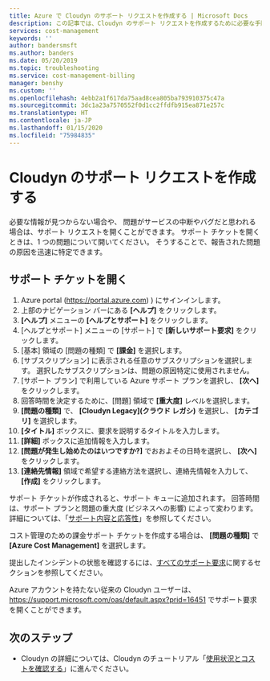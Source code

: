 ```yaml
---
title: Azure で Cloudyn のサポート リクエストを作成する | Microsoft Docs
description: この記事では、Cloudyn のサポート リクエストを作成するために必要な手順について説明します。
services: cost-management
keywords: ''
author: bandersmsft
ms.author: banders
ms.date: 05/20/2019
ms.topic: troubleshooting
ms.service: cost-management-billing
manager: benshy
ms.custom: ''
ms.openlocfilehash: 4ebb2a1f617da75aad8cea805ba793910375c47a
ms.sourcegitcommit: 3dc1a23a7570552f0d1cc2ffdfb915ea871e257c
ms.translationtype: HT
ms.contentlocale: ja-JP
ms.lasthandoff: 01/15/2020
ms.locfileid: "75984835"
---
```

# <a name="create-a-support-request-for-cloudyn"></a>Cloudyn のサポート リクエストを作成する

必要な情報が見つからない場合や、 問題がサービスの中断やバグだと思われる場合は、サポート リクエストを開くことができます。 サポート チケットを開くときは、1 つの問題について開いてください。 そうすることで、報告された問題の原因を迅速に特定できます。

## <a name="open-a-support-ticket"></a>サポート チケットを開く

1. Azure portal (https://portal.azure.com) ) にサインインします。
2. 上部のナビゲーション バーにある **[ヘルプ]** をクリックします。
3. **[ヘルプ]** メニューの **[ヘルプとサポート]** をクリックします。
4. [ヘルプとサポート] メニューの [サポート] で **[新しいサポート要求]** をクリックします。
5. [基本] 領域の [問題の種類] で **[課金]** を選択します。
6. [サブスクリプション] に表示される任意のサブスクリプションを選択します。 選択したサブスクリプションは、問題の原因特定に使用されません。
7. [サポート プラン] で利用している Azure サポート プランを選択し、 **[次へ]** をクリックします。  
8. 回答時間を決定するために、[問題] 領域で **[重大度]** レベルを選択します。
9. **[問題の種類]** で、 **[Cloudyn Legacy]\(クラウド レガシ\)** を選択し、 **[カテゴリ]** を選択します。
10. **[タイトル]** ボックスに、要求を説明するタイトルを入力します。
11. **[詳細]** ボックスに追加情報を入力します。
12. **[問題が発生し始めたのはいつですか?]** でおおよその日時を選択し、 **[次へ]** をクリックします。  
14. **[連絡先情報]** 領域で希望する連絡方法を選択し、連絡先情報を入力して、 **[作成]** をクリックします。  

サポート チケットが作成されると、サポート キューに追加されます。 回答時間は、サポート プランと問題の重大度 (ビジネスへの影響) によって変わります。 詳細については、「[サポート内容と応答性](https://azure.microsoft.com/support/plans/response/)」を参照してください。

コスト管理のための課金サポート チケットを作成する場合は、 **[問題の種類]** で **[Azure Cost Management]** を選択します。

提出したインシデントの状態を確認するには、[すべてのサポート要求](../../azure-portal/supportability/how-to-create-azure-support-request.md#all-support-requests)に関するセクションを参照してください。

Azure アカウントを持たない従来の Cloudyn ユーザーは、 https://support.microsoft.com/oas/default.aspx?prid=16451 でサポート要求を開くことができます。


## <a name="next-steps"></a>次のステップ

- Cloudyn の詳細については、Cloudyn のチュートリアル「[使用状況とコストを確認する](../cloudyn/tutorial-review-usage.md)」に進んでください。
